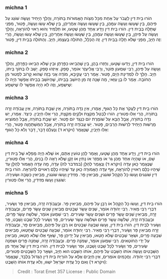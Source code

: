 
### michna 1
הוֹרוּ בֵית דִּין לַעֲבֹר עַל אַחַת מִכָּל מִצְוֹת הָאֲמוּרוֹת בַּתּוֹרָה, וְהָלַךְ הַיָּחִיד וְעָשָׂה שׁוֹגֵג עַל פִּיהֶם, בֵּין שֶׁעָשׂוּ וְעָשָׂה עִמָּהֶן, בֵּין שֶׁעָשׂוּ וְעָשָׂה אַחֲרֵיהֶן, בֵּין שֶׁלֹּא עָשׂוּ וְעָשָׂה, פָּטוּר, מִפְּנֵי שֶׁתָּלָה בְבֵית דִּין. הוֹרוּ בֵית דִּין וְיָדַע אֶחָד מֵהֶן שֶׁטָּעוּ, אוֹ תַלְמִיד וְהוּא רָאוּי לְהוֹרָאָה, וְהָלַךְ וְעָשָׂה עַל פִּיהֶן, בֵּין שֶׁעָשׂוּ וְעָשָׂה עִמָּהֶן, בֵּין שֶׁעָשׂוּ וְעָשָׂה אַחֲרֵיהֶן, בֵּין שֶׁלֹּא עָשׂוּ וְעָשָׂה, הֲרֵי זֶה חַיָּב, מִפְּנֵי שֶׁלֹּא תָלָה בְּבֵית דִּין. זֶה הַכְּלָל, הַתּוֹלֶה בְעַצְמוֹ, חַיָּב. וְהַתּוֹלֶה בְּבֵית דִּין, פָּטוּר: 

### michna 2
הוֹרוּ בֵית דִּין, וְיָדְעוּ שֶׁטָּעוּ, וְחָזְרוּ בָהֶן, בֵּין שֶׁהֵבִיאוּ כַפָּרָתָן וּבֵין שֶׁלֹּא הֵבִיאוּ כַפָּרָתָן, וְהָלַךְ וְעָשָׂה עַל פִּיהֶן, רַבִּי שִׁמְעוֹן פּוֹטֵר, וְרַבִּי אֱלִיעֶזֶר אוֹמֵר, סָפֵק. אֵיזֶהוּ סָפֵק. יָשַׁב לוֹ בְתוֹךְ בֵּיתוֹ, חַיָּב. הָלַךְ לוֹ לִמְדִינַת הַיָּם, פָּטוּר. אָמַר רַבִּי עֲקִיבָא, מוֹדֶה אֲנִי בָזֶה שֶׁהוּא קָרוֹב לִפְטוּר מִן הַחוֹבָה. אָמַר לוֹ בֶן עַזַּאי, מַה שָּׁנָה זֶה מִן הַיּוֹשֵׁב בְּבֵיתוֹ, שֶׁהַיּוֹשֵׁב בְּבֵיתוֹ אֶפְשָׁר הָיָה לוֹ שֶׁיִּשְׁמַע, וְזֶה לֹא הָיָה אֶפְשָׁר לוֹ שֶׁיִּשְׁמָע: 

### michna 3
הוֹרוּ בֵית דִּין לַעֲקֹר אֶת כָּל הַגּוּף, אָמְרוּ, אֵין נִדָּה בַתּוֹרָה, אֵין שַׁבָּת בַּתּוֹרָה, אֵין עֲבוֹדָה זָרָה בַתּוֹרָה, הֲרֵי אֵלּוּ פְטוּרִין. הוֹרוּ לְבַטֵּל מִקְצָת וּלְקַיֵּם מִקְצָת, הֲרֵי אֵלּוּ חַיָּבִין. כֵּיצַד. אָמְרוּ, יֵשׁ נִדָּה בַתּוֹרָה, אֲבָל הַבָּא עַל שׁוֹמֶרֶת יוֹם כְּנֶגֶד יוֹם פָּטוּר. יֵשׁ שַׁבָּת בַּתּוֹרָה, אֲבָל הַמּוֹצִיא מֵרְשׁוּת הַיָּחִיד לִרְשׁוּת הָרַבִּים, פָּטוּר. יֵשׁ עֲבוֹדָה זָרָה בַתּוֹרָה, אֲבָל הַמִּשְׁתַּחֲוֶה פָטוּר, הֲרֵי אֵלּוּ חַיָּבִין, שֶׁנֶּאֱמַר (ויקרא ד) וְנֶעְלַם דָּבָר, דָּבָר וְלֹא כָל הַגּוּף: 

### michna 4
הוֹרוּ בֵית דִּין, וְיָדַע אֶחָד מֵהֶן שֶׁטָּעוּ, וְאָמַר לָהֶן טוֹעִין אַתֶּם, אוֹ שֶׁלֹּא הָיָה מֻפְלָא שֶׁל בֵּית דִּין שָׁם, אוֹ שֶׁהָיָה אַחַד מֵהֶן גֵּר אוֹ מַמְזֵר אוֹ נָתִין אוֹ זָקֵן שֶׁלֹּא רָאָה לוֹ בָנִים, הֲרֵי אֵלּוּ פְטוּרִין, שֶׁנֶּאֱמַר כָּאן עֵדָה (ויקרא ד) וְנֶאֱמַר לְהַלָּן (במדבר לה) עֵדָה, מָה עֵדָה הָאֲמוּר לְהַלָּן עַד שֶׁיִּהְיוּ כֻלָּם רְאוּיִין לְהוֹרָאָה, אַף עֵדָה הָאֲמוּרָה כָאן עַד שֶׁיִּהְיוּ כֻלָּם רְאוּיִים לְהוֹרָאָה. הוֹרוּ בֵית דִּין שׁוֹגְגִים וְעָשׂוּ כָל הַקָּהָל שׁוֹגְגִין, מְבִיאִין פָּר. מְזִידִין וְעָשׂוּ שׁוֹגְגִין, מְבִיאִין כִּשְׂבָּה וּשְׂעִירָה. שׁוֹגְגִין וְעָשׂוּ מְזִידִין, הֲרֵי אֵלּוּ פְטוּרִין: 

### michna 5
הוֹרוּ בֵית דִּין, וְעָשׂוּ כָל הַקָּהָל אוֹ רֻבָּן עַל פִּיהֶם, מְבִיאִין פָּר. וּבַעֲבוֹדָה זָרָה, מְבִיאִין פַּר וְשָׂעִיר, דִּבְרֵי רַבִּי מֵאִיר. רַבִּי יְהוּדָה אוֹמֵר, שְׁנֵים עָשָׂר שְׁבָטִים מְבִיאִין שְׁנֵים עָשָׂר פָּרִים, וּבַעֲבוֹדָה זָרָה, מְבִיאִין שְׁנֵים עָשָׂר פָּרִים וּשְׁנֵים עָשָׂר שְׂעִירִים. רַבִּי שִׁמְעוֹן אוֹמֵר, שְׁלשָׁה עָשָׂר פָּרִים, וּבַעֲבוֹדָה זָרָה, שְׁלשָׁה עָשָׂר פָּרִים וּשְׁלשָׁה עָשָׂר שְׂעִירִים, פַּר וְשָׂעִיר לְכָל שֵׁבֶט וָשֵׁבֶט, פַּר וְשָׂעִיר לְבֵית דִּין. הוֹרוּ בֵית דִּין, וְעָשׂוּ שִׁבְעָה שְׁבָטִים אוֹ רֻבָּן עַל פִּיהֶם, מְבִיאִים פָּר, וּבַעֲבוֹדָה זָרָה מְבִיאִין פַּר וְשָׂעִיר, דִּבְרֵי רַבִּי מֵאִיר. רַבִּי יְהוּדָה אוֹמֵר, שִׁבְעָה שְׁבָטִים שֶׁחָטְאוּ, מְבִיאִים שִׁבְעָה פָרִים, וּשְׁאָר שְׁבָטִים שֶׁלֹּא חָטְאוּ, מְבִיאִין עַל יְדֵיהֶן פַּר, שֶׁאַף אֵלּוּ שֶׁלֹּא חָטְאוּ, מְבִיאִין עַל יְדֵי הַחוֹטְאִים. רַבִּי שִׁמְעוֹן אוֹמֵר, שְׁמֹנָה פָרִים. וּבַעֲבוֹדָה זָרָה, שְׁמֹנָה פָרִים וּשְׁמֹנָה שְׂעִירִים, פַּר וְשָׂעִיר לְכָל שֵׁבֶט וָשֵׁבֶט, וּפַר וְשָׂעִיר לְבֵית דִּין. הוֹרוּ בֵית דִּין שֶׁל אֶחָד מִן הַשְּׁבָטִים וְעָשָׂה אוֹתוֹ הַשֵּׁבֶט עַל פִּיהֶם, אוֹתוֹ הַשֵּׁבֶט הוּא חַיָּב, וּשְׁאָר כָּל הַשְּׁבָטִים פְּטוּרִים, דִּבְרֵי רַבִּי יְהוּדָה. וַחֲכָמִים אוֹמְרִים, אֵין חַיָּבִים אֶלָּא עַל הוֹרָיַת בֵּית דִּין הַגָּדוֹל בִּלְבַד, שֶׁנֶּאֱמַר (ויקרא ד) וְאִם כָּל עֲדַת יִשְׂרָאֵל יִשְׁגּוּ, וְלֹא עֲדַת אוֹתוֹ הַשֵּׁבֶט: 

>Credit : Torat Emet 357
>License : Public Domain 